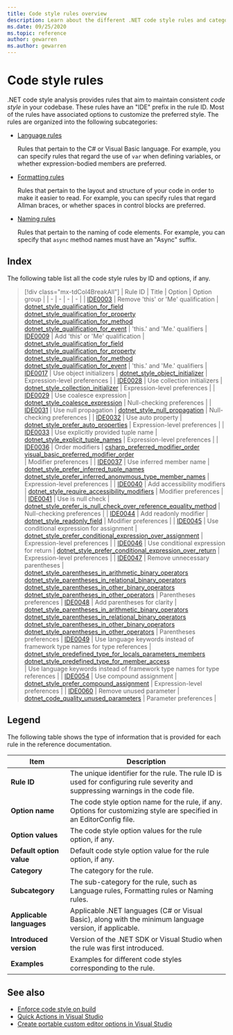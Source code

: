```yaml
---
title: Code style rules overview
description: Learn about the different .NET code style rules and categories.
ms.date: 09/25/2020
ms.topic: reference
author: gewarren
ms.author: gewarren
---
```

# Code style rules

.NET code style analysis provides rules that aim to maintain consistent *code style* in your codebase. These rules have an "IDE" prefix in the rule ID. Most of the rules have associated options to customize the preferred style. The rules are organized into the following subcategories:

- [Language rules](language-rules.md)

   Rules that pertain to the C# or Visual Basic language. For example, you can specify rules that regard the use of `var` when defining variables, or whether expression-bodied members are preferred.

- [Formatting rules](formatting-rules.md)

   Rules that pertain to the layout and structure of your code in order to make it easier to read. For example, you can specify rules that regard Allman braces, or whether spaces in control blocks are preferred.

- [Naming rules](naming-rules.md)

   Rules that pertain to the naming of code elements. For example, you can specify that `async` method names must have an "Async" suffix.

## Index

The following table list all the code style rules by ID and options, if any.

> [!div class="mx-tdCol4BreakAll"]
> | Rule ID | Title | Option | Option group |
> | - | - | - | - |
> | [IDE0003](ide0003-ide0009.md) | Remove 'this' or 'Me' qualification | [dotnet_style_qualification_for_field](ide0003-ide0009.md#dotnet\_style\_qualification\_for_field)<br/> [dotnet_style_qualification_for_property](ide0003-ide0009.md#dotnet\_style\_qualification\_for_property)<br/> [dotnet_style_qualification_for_method](ide0003-ide0009.md#dotnet\_style\_qualification\_for_method)<br/> [dotnet_style_qualification_for_event](ide0003-ide0009.md#dotnet\_style\_qualification\_for_event) | 'this.' and 'Me.' qualifiers
> | [IDE0009](ide0003-ide0009.md) | Add 'this' or 'Me' qualification | [dotnet_style_qualification_for_field](ide0003-ide0009.md#dotnet\_style\_qualification\_for_field)<br/> [dotnet_style_qualification_for_property](ide0003-ide0009.md#dotnet\_style\_qualification\_for_property)<br/> [dotnet_style_qualification_for_method](ide0003-ide0009.md#dotnet\_style\_qualification\_for_method)<br/> [dotnet_style_qualification_for_event](ide0003-ide0009.md#dotnet\_style\_qualification\_for_event) | 'this.' and 'Me.' qualifiers
> | [IDE0017](ide0017.md) | Use object initializers | [dotnet_style_object_initializer](ide0017.md#dotnet\_style\_object_initializer) | Expression-level preferences |
> | [IDE0028](ide0028.md) | Use collection initializers | [dotnet_style_collection_initializer](ide0028.md#dotnet\_style\_collection_initializer) | Expression-level preferences |
> | [IDE0029](ide0029.md) | Use coalesce expression | [dotnet_style_coalesce_expression](ide0029.md#dotnet\_style\_coalesce\_expression) | Null-checking preferences |
> | [IDE0031](ide0031.md) | Use null propagation | [dotnet_style_null_propagation](ide0031.md#dotnet\_style\_null\_propagation) | Null-checking preferences |
> | [IDE0032](ide0032.md) | Use auto property | [dotnet_style_prefer_auto_properties](ide0032.md#dotnet\_style\_prefer\_auto\_properties) | Expression-level preferences |
> | [IDE0033](ide0033.md) | Use explicitly provided tuple name | [dotnet_style_explicit_tuple_names](ide0033.md#dotnet\_style\_explicit\_tuple_names) | Expression-level preferences |
> | [IDE0036](ide0036.md) | Order modifiers | [csharp_preferred_modifier_order](ide0036.md#csharp\_preferred\_modifier\_order)<br/> [visual_basic_preferred_modifier_order](ide0036.md#visual\_basic\_preferred\_modifier\_order)<br/> | Modifier preferences |
> | [IDE0037](ide0037.md) | Use inferred member name | [dotnet_style_prefer_inferred_tuple_names](ide0037.md#dotnet\_style\_prefer\_inferred\_tuple_names)<br/> [dotnet_style_prefer_inferred_anonymous_type_member_names](ide0037.md#dotnet\_style\_prefer\_inferred\_anonymous\_type\_member_names) | Expression-level preferences |
> | [IDE0040](ide0040.md) | Add accessibility modifiers | [dotnet_style_require_accessibility_modifiers](ide0040.md#dotnet\_style\_require\_accessibility_modifiers) | Modifier preferences |
> | [IDE0041](ide0041.md) | Use is null check | [dotnet_style_prefer_is_null_check_over_reference_equality_method](ide0041.md#dotnet\_style\_prefer\_is\_null\_check\_over\_reference\_equality\_method) | Null-checking preferences |
> | [IDE0044](ide0044.md) | Add readonly modifier | [dotnet_style_readonly_field](ide0044.md#dotnet\_style\_readonly\_field) | Modifier preferences |
> | [IDE0045](ide0045.md) | Use conditional expression for assignment | [dotnet_style_prefer_conditional_expression_over_assignment](ide0045.md#dotnet\_style\_prefer\_conditional\_expression\_over\_assignment) | Expression-level preferences |
> | [IDE0046](ide0046.md) | Use conditional expression for return | [dotnet_style_prefer_conditional_expression_over_return](ide0046.md#dotnet\_style\_prefer\_conditional\_expression\_over\_return) | Expression-level preferences |
> | [IDE0047](ide0047-ide0048.md) | Remove unnecessary parentheses | [dotnet_style_parentheses_in_arithmetic_binary_operators](ide0047-ide0048.md#dotnet\_style\_parentheses\_in\_arithmetic\_binary_operators)<br/> [dotnet_style_parentheses_in_relational_binary_operators](ide0047-ide0048.md#dotnet\_style\_parentheses\_in\_relational\_binary_operators)<br/> [dotnet_style_parentheses_in_other_binary_operators](ide0047-ide0048.md#dotnet\_style\_parentheses\_in\_other\_binary_operators)<br/> [dotnet_style_parentheses_in_other_operators](ide0047-ide0048.md#dotnet\_style\_parentheses\_in\_other_operators) | Parentheses preferences
> | [IDE0048](ide0047-ide0048.md) | Add parentheses for clarity | [dotnet_style_parentheses_in_arithmetic_binary_operators](ide0047-ide0048.md#dotnet\_style\_parentheses\_in\_arithmetic\_binary_operators)<br/> [dotnet_style_parentheses_in_relational_binary_operators](ide0047-ide0048.md#dotnet\_style\_parentheses\_in\_relational\_binary_operators)<br/> [dotnet_style_parentheses_in_other_binary_operators](ide0047-ide0048.md#dotnet\_style\_parentheses\_in\_other\_binary_operators)<br/> [dotnet_style_parentheses_in_other_operators](ide0047-ide0048.md#dotnet\_style\_parentheses\_in\_other_operators) | Parentheses preferences
> | [IDE0049](ide0049.md) | Use language keywords instead of framework type names for type references | [dotnet_style_predefined_type_for_locals_parameters_members](ide0049.md#dotnet\_style\_predefined\_type\_for\_locals\_parameters_members)<br/> [dotnet_style_predefined_type_for_member_access](ide0049.md#dotnet\_style\_predefined\_type\_for\_member_access)<br/> | Use language keywords instead of framework type names for type references |
> | [IDE0054](ide0054.md) | Use compound assignment | [dotnet_style_prefer_compound_assignment](ide0054.md#dotnet\_style\_prefer\_compound\_assignment) | Expression-level preferences |
> | [IDE0060](ide0060.md) | Remove unused parameter | [dotnet_code_quality_unused_parameters](ide0060.md#dotnet\_code\_quality\_unused\_parameters) | Parameter preferences |

## Legend

The following table shows the type of information that is provided for each rule in the reference documentation.

|Item|Description|
|----------|-----------------|
| **Rule ID** |The unique identifier for the rule. The rule ID is used for configuring rule severity and suppressing warnings in the code file.|
| **Option name** |The code style option name for the rule, if any. Options for customizing style are specified in an EditorConfig file.|
| **Option values** |The code style option values for the rule option, if any.|
| **Default option value** |Default code style option value for the rule option, if any.
| **Category** | The category for the rule. |
| **Subcategory** | The sub-category for the rule, such as Language rules, Formatting rules or Naming rules. |
| **Applicable languages** |Applicable .NET languages (C# or Visual Basic), along with the minimum language version, if applicable.|
| **Introduced version** |Version of the .NET SDK or Visual Studio when the rule was first introduced.|
| **Examples** |Examples for different code styles corresponding to the rule.|

## See also

- [Enforce code style on build](../overview.md#code-style-analysis)
- [Quick Actions in Visual Studio](/visualstudio/ide/quick-actions)
- [Create portable custom editor options in Visual Studio](/visualstudio/ide/create-portable-custom-editor-options)
